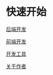 # 快速开始

[后端开发](../backend/README.md)

[前端开发](../frontend/README.md)

[开发工具](../tools/README.md)

[关于作者](./作者.md)
